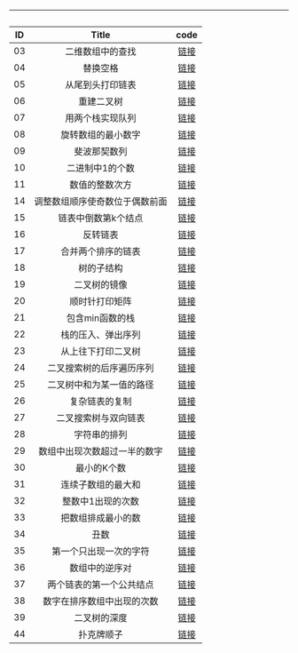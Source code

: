 

***
##

| ID   |                  Title                   |    code |
| :---------: | :----------: | :------------------------------: | 
| 03   | 二维数组中的查找                  |       [链接]( https://github.com/icrn/Algorithm/Demo03)
| 04   | 替换空格                  |       [链接]( https://github.com/icrn/Algorithm/Demo04)
| 05   | 从尾到头打印链表                  |       [链接]( https://github.com/icrn/Algorithm/Demo05)
| 06   | 重建二叉树                  |       [链接]( https://github.com/icrn/Algorithm/Demo06)
| 07   | 用两个栈实现队列                  |       [链接]( https://github.com/icrn/Algorithm/Demo07)
| 08   | 旋转数组的最小数字                  |       [链接]( https://github.com/icrn/Algorithm/Demo08)
| 09   | 斐波那契数列                  |       [链接]( https://github.com/icrn/Algorithm/Demo09)
| 10   | 二进制中1的个数                  |       [链接]( https://github.com/icrn/Algorithm/Demo10)
| 11   | 数值的整数次方                  |       [链接]( https://github.com/icrn/Algorithm/Demo11)
| 14   | 调整数组顺序使奇数位于偶数前面                  |       [链接]( https://github.com/icrn/Algorithm/Demo14)
| 15   | 链表中倒数第k个结点                  |       [链接]( https://github.com/icrn/Algorithm/Demo15)
| 16   | 反转链表                  |       [链接]( https://github.com/icrn/Algorithm/Demo16)
| 17   | 合并两个排序的链表                  |       [链接]( https://github.com/icrn/Algorithm/Demo17)
| 18   | 树的子结构                  |       [链接]( https://github.com/icrn/Algorithm/Demo18)
| 19   | 二叉树的镜像                  |       [链接]( https://github.com/icrn/Algorithm/Demo19)
| 20   | 顺时针打印矩阵                  |       [链接]( https://github.com/icrn/Algorithm/Demo20)
| 21   | 包含min函数的栈                  |       [链接]( https://github.com/icrn/Algorithm/Demo21)
| 22   | 栈的压入、弹出序列                  |       [链接]( https://github.com/icrn/Algorithm/Demo22)
| 23   | 从上往下打印二叉树                  |       [链接]( https://github.com/icrn/Algorithm/Demo23)
| 24   | 二叉搜索树的后序遍历序列                  |       [链接]( https://github.com/icrn/Algorithm/Demo24)
| 25   | 二叉树中和为某一值的路径                  |       [链接]( https://github.com/icrn/Algorithm/Demo25)
| 26   | 复杂链表的复制                  |       [链接]( https://github.com/icrn/Algorithm/Demo26)
| 27   | 二叉搜索树与双向链表                  |       [链接]( https://github.com/icrn/Algorithm/Demo27)
| 28   | 字符串的排列                  |       [链接]( https://github.com/icrn/Algorithm/Demo28)
| 29   | 数组中出现次数超过一半的数字                  |       [链接]( https://github.com/icrn/Algorithm/Demo29)
| 30   | 最小的K个数                  |       [链接]( https://github.com/icrn/Algorithm/Demo30)
| 31   | 连续子数组的最大和                  |       [链接]( https://github.com/icrn/Algorithm/Demo31)
| 32   | 整数中1出现的次数                  |       [链接]( https://github.com/icrn/Algorithm/Demo32)
| 33   | 把数组排成最小的数                  |       [链接]( https://github.com/icrn/Algorithm/Demo33)
| 34   | 丑数                  |       [链接]( https://github.com/icrn/Algorithm/Demo34)
| 35   | 第一个只出现一次的字符                  |       [链接]( https://github.com/icrn/Algorithm/Demo35)
| 36   | 数组中的逆序对                  |       [链接]( https://github.com/icrn/Algorithm/Demo36)
| 37   | 两个链表的第一个公共结点                  |       [链接]( https://github.com/icrn/Algorithm/Demo37)
| 38   | 数字在排序数组中出现的次数                  |       [链接]( https://github.com/icrn/Algorithm/Demo38)
| 39   | 二叉树的深度                  |       [链接]( https://github.com/icrn/Algorithm/Demo39)
| 44   | 扑克牌顺子                  |       [链接](https://github.com/icrn/Algorithm/Demo44)
